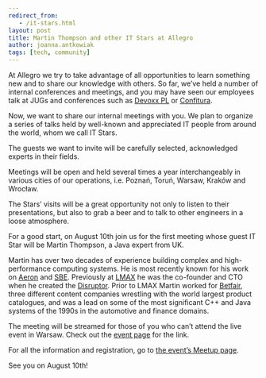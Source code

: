 ```yaml
---
redirect_from:
   - /it-stars.html
layout: post
title: Martin Thompson and other IT Stars at Allegro
author: joanna.antkowiak
tags: [tech, community]
---
```


At Allegro we try to take advantage of all opportunities to learn something new and to share our knowledge with others.
So far, we’ve held a number of internal conferences and meetings, and you may have seen our employees talk at JUGs and
conferences such as [Devoxx PL](http://devoxx.pl/) or [Confitura](http://www.confitura.pl/).

Now, we want to share our internal meetings with you. We plan to organize a series of talks held by well-known
and appreciated IT people from around the world, whom we call IT Stars.

The guests we want to invite will be carefully selected, acknowledged experts in their fields.

Meetings will be open and held several times a year interchangeably in various cities of our operations,
i.e. Poznań, Toruń, Warsaw, Kraków and Wrocław.

The Stars’ visits will be a great opportunity not only to listen to their presentations, but also to grab a beer
and to talk to other engineers in a loose atmosphere.

For a good start, on August 10th join us for the first meeting whose guest IT Star will be Martin Thompson,
a Java expert from UK.

Martin has over two decades of experience building complex and high-performance computing systems. He is most recently known
for his work on [Aeron](https://github.com/real-logic/Aeron) and [SBE](https://github.com/real-logic/simple-binary-encoding).
Previously at [LMAX](http://www.lmax.com/) he was the co-founder and CTO when he created the
[Disruptor](https://github.com/LMAX-Exchange/disruptor).
Prior to LMAX Martin worked for [Betfair](http://www.betfair.com/), three different content companies wrestling
with the world largest product catalogues, and was a lead on some of the most significant C++ and Java systems of the 1990s
in the automotive and finance domains.

The meeting will be streamed for those of you who can’t attend the live event in Warsaw. Check out the
[event page](http://www.meetup.com/allegrotech/events/223985207/) for the link.

For all the information and registration, go to [the event’s Meetup page](http://www.meetup.com/allegrotech/events/223985207/).

See you on August 10th!
